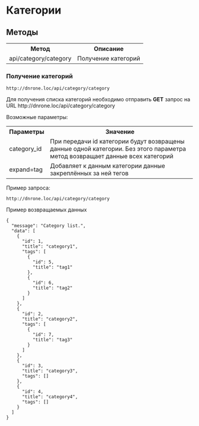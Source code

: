 # Категории

## Методы

<table>
    <tr>
        <th>
            Метод
        </th>
        <th>
            Описание
        </th>
    </tr>
    <tr>
        <td>
            api/category/category
        </td>
        <td>
            Получение категорий
        </td>
    </tr>
</table>

### Получение категорий

`http://dnrone.loc/api/category/category`
<p>
    Для получения списка категорий необходимо отправить <b>GET</b> запрос на URL http://dnrone.loc/api/category/category
</p>
<p>
    Возможные параметры:
</p>
<table>
    <tr>
        <th>
            Параметры
        </th>
        <th>
            Значение
        </th>
    </tr>
    <tr>
        <td>
            category_id
        </td>
        <td>
            При передачи id категории будут возвращены данные одной категории.
            Без этого параметра метод возвращает данные всех категорий
        </td>
    </tr>
    <tr>
        <td>
            expand=tag
        </td>
        <td>
             Добавляет к данным категории данные закреплённых за ней тегов
        </td>
    </tr>
</table>
<p>
    Пример запроса:
</p>

`http://dnrone.loc/api/category/category`

<p>
    Пример возвращаемых данных
</p>

```json5
{
  "message": "Category list.",
  "data": [
    {
      "id": 1,
      "title": "category1",
      "tags": [
        {
          "id": 5,
          "title": "tag1"
        },
        {
          "id": 6,
          "title": "tag2"
        }
      ]
    },
    {
      "id": 2,
      "title": "category2",
      "tags": [
        {
          "id": 7,
          "title": "tag3"
        }
      ]
    },
    {
      "id": 3,
      "title": "category3",
      "tags": []
    },
    {
      "id": 4,
      "title": "category4",
      "tags": []
    }
  ]
}
```
